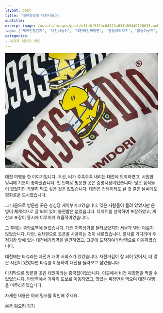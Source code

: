 ```yaml
---
layout: post
title: '대전알못의 대전나들이'
subtitle: 
excerpt_image: /assets/images/post/e3fe0f532bc84623a831a89449128635.webp
tags: ['체크인챌린지', '대전나들이', '대전비건짜장면', '꿈돌이티셔츠', '꿈돌이굿즈', '대전중앙시장', '성심당케익부띠끄', '중앙로역대전', '대전토큰', '서대전네거리역', '대전채식짜장면', '대전태원중국집', '서이추', '서이추환영']
categories: 
- 여기가 히트다 히트
---
```


![메인 이미지](/assets/images/post/e3fe0f532bc84623a831a89449128635.webp)

대전 여행을 한 이야기입니다. 우선, 비가 주륵주륵 내리는 대전에 도착하였고, 시원한 날씨에 기분이 좋아졌습니다. 첫 번째로 방문한 곳은 중앙시장이었습니다. 많은 음식들이 있었지만 특별히 먹고 싶은 것은 없었습니다. 대전은 전쟁이라도 날 것 같은 날씨에도 평화로운 도시였습니다. 

그 다음으로 방문한 곳은 성심당 케익부띠끄였습니다. 많은 사람들이 몰려 있었지만 운영이 체계적으로 잘 되어 있어 불편함은 없었습니다. 디저트를 선택하여 포장하였고, 계산과 포장이 동시에 이루어져 효율적이었습니다. 

그 후에는 중앙로역에 들렀습니다. 대전 지하상가를 둘러보았지만 서울과 별반 다르지 않았습니다. 다만, 승차권으로 토큰을 사용하는 것이 새로웠습니다. 열차를 기다리며 두 정거장 앞에 있는 대전네거리역을 발견하였고, 그곳에 도착하여 탄방역으로 이동하였습니다. 

대전에는 타슈라는 자전거 대여 서비스가 있었습니다. 자전거길이 잘 되어 있어서, 더 많은 시간이 있었다면 타슈를 이용하여 대전을 둘러보고 싶었습니다. 

마지막으로 방문한 곳은 태원이라는 중국집이었습니다. 이곳에서 비건 짜장면을 먹을 수 있었습니다. 탄방역에서 가까워 도보로 이동하였고, 맛있는 짜장면을 먹으며 대전 여행을 마무리하였습니다.

자세한 내용은 아래 링크를 확인해 주세요.

[본문 읽으러 가기](https://m.blog.naver.com/ham_eaten_jellybear/223217209813)
